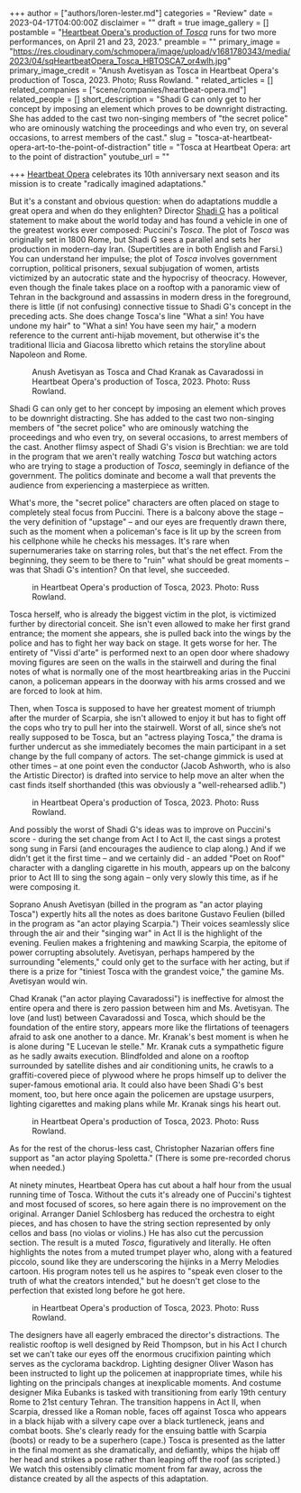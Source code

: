 +++
author = ["authors/loren-lester.md"]
categories = "Review"
date = 2023-04-17T04:00:00Z
disclaimer = ""
draft = true
image_gallery = []
postamble = "[Heartbeat Opera's production of _Tosca_](https://www.heartbeatopera.org/tosca-2023) runs for two more performances, on April 21 and 23, 2023."
preamble = ""
primary_image = "https://res.cloudinary.com/schmopera/image/upload/v1681780343/media/2023/04/sqHeartbeatOpera_Tosca_HBTOSCA7_or4wlh.jpg"
primary_image_credit = "Anush Avetisyan as Tosca in Heartbeat Opera's production of Tosca, 2023. Photo; Russ Rowland. "
related_articles = []
related_companies = ["scene/companies/heartbeat-opera.md"]
related_people = []
short_description = "Shadi G can only get to her concept by imposing an element which proves to be downright distracting. She has added to the cast two non-singing members of \"the secret police\" who are ominously watching the proceedings and who even try, on several occasions, to arrest members of the cast."
slug = "tosca-at-heartbeat-opera-art-to-the-point-of-distraction"
title = "Tosca at Heartbeat Opera: art to the point of distraction"
youtube_url = ""

+++
[Heartbeat Opera](/scene/companies/heartbeat-opera/) celebrates its 10th anniversary next season and its mission is to create "radically imagined adaptations."

But it's a constant and obvious question: when do adaptations muddle a great opera and when do they enlighten? Director [Shadi G](https://www.shadighaheri.com/) has a political statement to make about the world today and has found a vehicle in one of the greatest works ever composed: Puccini's _Tosca_. The plot of _Tosca_ was originally set in 1800 Rome, but Shadi G sees a parallel and sets her production in modern-day Iran. (Supertitles are in both English and Farsi.) You can understand her impulse; the plot of _Tosca_ involves government corruption, political prisoners, sexual subjugation of women, artists victimized by an autocratic state and the hypocrisy of theocracy. However, even though the finale takes place on a rooftop with a panoramic view of Tehran in the background and assassins in modern dress in the foreground, there is little (if not confusing) connective tissue to Shadi G's concept in the preceding acts. She does change Tosca's line "What a sin! You have undone my hair" to "What a sin! You have seen my hair," a modern reference to the current anti-hijab movement, but otherwise it's the traditional Ilicia and Giacosa libretto which retains the storyline about Napoleon and Rome.

<figure data-type="image"<{{% md %}}![](https://res.cloudinary.com/schmopera/image/upload/v1681780508/media/2023/04/HeartbeatOpera_Tosca_ToscaCav_HBTOSCA9_eizduw.jpg){{ % /md %}}

<figcaption>Anush Avetisyan as Tosca and Chad Kranak as Cavaradossi in Heartbeat Opera's production of Tosca, 2023. Photo: Russ Rowland.</figcaption>  
</figure>

Shadi G can only get to her concept by imposing an element which proves to be downright distracting. She has added to the cast two non-singing members of "the secret police" who are ominously watching the proceedings and who even try, on several occasions, to arrest members of the cast.  Another flimsy aspect of Shadi G's vision is Brechtian: we are told in the program that we aren't really watching _Tosca_ but watching actors who are trying to stage a production of _Tosca_, seemingly in defiance of the government. The politics dominate and become a wall that prevents the audience from experiencing a masterpiece as written.

What's more, the "secret police" characters are often placed on stage to completely steal focus from Puccini. There is a balcony above the stage – the very definition of "upstage" – and our eyes are frequently drawn there, such as the moment when a policeman's face is lit up by the screen from his cellphone while he checks his messages. It's rare when supernumeraries take on starring roles, but that's the net effect. From the beginning, they seem to be there to "ruin" what should be great moments – was that Shadi G's intention? On that level, she succeeded.

<figure data-type="image"<{{% md %}}{{ % /md %}}

<figcaption> in Heartbeat Opera's production of Tosca, 2023. Photo: Russ Rowland.</figcaption>  
</figure>

Tosca herself, who is already the biggest victim in the plot, is victimized further by directorial conceit. She isn't even allowed to make her first grand entrance; the moment she appears, she is pulled back into the wings by the police and has to fight her way back on stage. It gets worse for her. The entirety of "Vissi d'arte" is performed next to an open door where shadowy moving figures are seen on the walls in the stairwell and during the final notes of what is normally one of the most heartbreaking arias in the Puccini canon, a policeman appears in the doorway with his arms crossed and we are forced to look at him.

Then, when Tosca is supposed to have her greatest moment of triumph after the murder of Scarpia, she isn't allowed to enjoy it but has to fight off the cops who try to pull her into the stairwell. Worst of all, since she’s not really supposed to be Tosca, but an "actress playing Tosca,” the drama is further undercut as she immediately becomes the main participant in a set change by the full company of actors. The set-change gimmick is used at other times – at one point even the conductor (Jacob Ashworth, who is also the Artistic Director) is drafted into service to help move an alter when the cast finds itself shorthanded (this was obviously a "well-rehearsed adlib.")

<figure data-type="image"<{{% md %}}{{ % /md %}}

<figcaption> in Heartbeat Opera's production of Tosca, 2023. Photo: Russ Rowland.</figcaption>  
</figure>

And possibly the worst of Shadi G's ideas was to improve on Puccini's score - during the set change from Act I to Act II, the cast sings a protest song sung in Farsi (and encourages the audience to clap along.) And if we didn't get it the first time – and we certainly did - an added "Poet on Roof" character with a dangling cigarette in his mouth, appears up on the balcony prior to Act III to sing the song again – only very slowly this time, as if he were composing it.

Soprano Anush Avetisyan (billed in the program as "an actor playing Tosca") expertly hits all the notes as does baritone Gustavo Feulien (billed in the program as "an actor playing Scarpia.") Their voices seamlessly slice through the air and their "singing war" in Act II is the highlight of the evening. Feulien makes a frightening and mawking Scarpia, the epitome of power corrupting absolutely. Avetisyan, perhaps hampered by the surrounding "elements," could only get to the surface with her acting, but if there is a prize for "tiniest Tosca with the grandest voice," the gamine Ms. Avetisyan would win.

Chad Kranak ("an actor playing Cavaradossi") is ineffective for almost the entire opera and there is zero passion between him and Ms. Avetisyan. The love (and lust) between Cavaradossi and Tosca, which should be the foundation of the entire story,  appears more like the flirtations of teenagers afraid to ask one another to a dance. Mr. Kranak's best moment is when he is alone during "E Lucevan le stelle." Mr. Kranak cuts a sympathetic figure as he sadly awaits execution. Blindfolded and alone on a rooftop surrounded by satellite dishes and air conditioning units, he crawls to a graffiti-covered piece of plywood where he props himself up to deliver the super-famous emotional aria. It could also have been Shadi G's best moment, too, but here once again the policemen are upstage usurpers, lighting cigarettes and making plans while Mr. Kranak sings his heart out.

<figure data-type="image"<{{% md %}}{{ % /md %}}

<figcaption> in Heartbeat Opera's production of Tosca, 2023. Photo: Russ Rowland.</figcaption>  
</figure>

As for the rest of the chorus-less cast, Christopher Nazarian offers fine support as "an actor playing Spoletta." (There is some pre-recorded chorus when needed.)

At ninety minutes, Heartbeat Opera has cut about a half hour from the usual running time of Tosca. Without the cuts it's already one of Puccini's tightest and most focused of scores, so here again there is no improvement on the original. Arranger Daniel Schlosberg has reduced the orchestra to eight pieces, and has chosen to have the string section represented by only cellos and bass (no violas or violins.) He has also cut the percussion section. The result is a muted _Tosca_, figuratively and literally. He often highlights the notes from a muted trumpet player who, along with a featured piccolo, sound like they are underscoring the hijinks in a Merry Melodies cartoon. His program notes tell us he aspires to "speak even closer to the truth of what the creators intended," but he doesn't get close to the perfection that existed long before he got here.

<figure data-type="image"<{{% md %}}{{ % /md %}}

<figcaption> in Heartbeat Opera's production of Tosca, 2023. Photo: Russ Rowland.</figcaption>  
</figure>

The designers have all eagerly embraced the director's distractions. The realistic rooftop is well designed by Reid Thompson, but in his Act I church set we can’t take our eyes off the enormous crucifixion painting which serves as the cyclorama backdrop. Lighting designer Oliver Wason has been instructed to light up the policemen at inappropriate times, while his lighting on the principals changes at inexplicable moments. And costume designer Mika Eubanks is tasked with transitioning from early 19th century Rome to 21st century Tehran.  The transition happens in Act II, when Scarpia, dressed like a Roman noble, faces off against Tosca who appears in a black hijab with a silvery cape over a black turtleneck, jeans and combat boots. She's clearly ready for the ensuing battle with Scarpia (boots) or ready to be a superhero (cape.) Tosca is presented as the latter in the final moment as she dramatically, and defiantly, whips the hijab off her head and strikes a pose rather than leaping off the roof (as scripted.) We watch this ostensibly climatic moment from far away, across the distance created by all the aspects of this adaptation.
